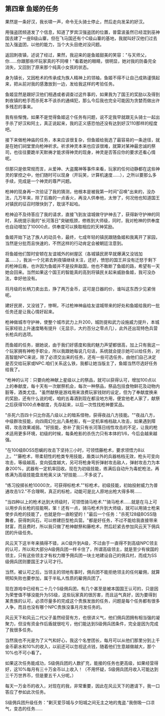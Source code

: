 ## 第四章 鱼姬的任务

果然是一条好汉，我长啸一声，命令无头骑士停止，然后走向发呆的好汉。

用强盗团频道发了个信息，知道了罗宾汉强盗团的位置，普雷波虽然已经混到巫神国去建了一座B级山寨，但在飞马国还有个C级山寨的基地，我就叫好汉他们过去加入强盗团，以他的能力，当个大头目绝对没问题。

返回刺夜镇，述说了经过，果然，我迎来的是鱼姬甜美的笑容："与天师父，你……你跟那些坏玩家真的不同哩！"看着她的眼睛，很明显，她对我的防备完全消失，又回到了原来那个纯真小女孩的状态。

身为镇长，又因枪术的传承成为族人精神上的领袖，鱼姬不得不让自己成熟谨慎起来，把从前对我的感激放到一边，发给我这样的考验任务。

鱼姬显然是跟好汉他们相遇或者调查过这件事的，如果我为了国王的奖励以及得到刺夜镇的枪手而杀死本不该杀的通缉犯，那么今后我也完全可能因为贪婪而做出许多残忍的事来。

我有些惭愧，如果不是觉得鱼姬这个任务有问题，说不定我早就跟无头骑士一起出手杀了好汉和阿土，真正说起来，我的正义感恐怕还没有达到好汉110那样的程度吧。

接下来做枪神庙的任务，本来应该很复杂，但鱼姬给我选了最容易的一条途径，就是在她们祠堂里向枪神祈求。祈求神灵本来也应该很难，就算对某神最忠诚的祭司，也往往要跪半天默祷才能求得神灵的现身，神灵是否答应你的要求还看心情呢。

但那只是依常规而言，从爱神、大盗魔神等事件来看，玩家的任何动静都在这些神灵的掌控之中，他们随时可以现身（开玩笑，计算机速度……），之所以要那么多手续，完成是一个神灵的尊严问题。

枪神的现身再一次验证了我的猜测，他根本是被我第一时间"召唤"出来的，没办法，几万年来，除了后裔的一点香火，再没人供奉他，太惨了，何况他也知道国王对镇民的征召时限快到了，耽误不起哈。

枪神迫不及待答应了我的请求，直接飞到友谊城做守护神去了，获得新守护神的同时，系统提示我的"长河落日"突破瓶颈，修练到大师级，同时，我对枪神的供奉度也自动增加了10000点，供奉度可以换取相应的天神奖励。

鱼姬开始下达了族人的动员令，最终，七成年轻的镇民跟随鱼姬和我离开了家园，当然是分批而且快速的，不然这样的行动肯定会被朝廷注意到。

将鱼姬他们暂时安顿在友谊城外的树屋区（各城镇民房早就爆满又没钱加盖……），我派一个兄弟去刺夜镇继续关注，还好，愤怒的国王并没有迁怒于剩下的枪神后裔，也许因为鱼姬并不是投奔敌国，他也不敢断了鱼姬的路，希望有一天她会回来。当然如果这个国王的智能真的高到将镇民关起来威胁鱼姬，我可没办法，幸好他没有。

将月级的长柄刀卖出去，挣了两万金币，这可是日器的价，谁叫这东西少见紧俏呢。

建好民房，又没钱了，惨啊，不过枪神神庙给友谊城带来的好处和鱼姬给我的一批任务还是让我心情好起来。

枪神做城市守护神，使整个城市武力上升200，城防提和武力设施威力提升，本城玩家经验上升速度略有提升（无显示，大约百分之零点几），此外还出现特色兵营长枪兵的选项。

而鱼姬的任务，据她说，由于我们好感度和我的魅力声望都很高，加上只有我这一个玩家拥有神枪手职业，所以我跟她每说几句话，系统就会提示她可以给任务，对高智能NPC来说，除了必须交出来的任务，还有一些可选任务，由他们自己决定是否交给玩家或NPC.咱们关系这么铁，我都让她当版主了，鱼姬当然尽选好任务给我了。

"枪神的认可：只要向枪神献上星级以上的祭品，就可以获得认可，增加100点以上的奉献度，每十天有一次献祭机会，每次一种祭品，祭品包括食物鲜花及动物内脏等，酒类尤佳。"虽然献祭是游戏用来浪费玩家钱财的设定，但为了奉献度换来的奖励，还有什么说的呢，咱的五毒酒到现在都没地方用，便宜他老人家了，献祭之后获得1000点奉献度，先存起来，以后一次性找枪神要奖品。

"杀死六百四十只比你高八级以上的暗系怪物，获得夜战八方技能。""夜战八方，中级群攻技能，向四周幻化出八条枪影，有一定机率格档敌人攻击，如果遇到障碍，攻击效果减弱。"好技能，弥补了我只有长河落日线性攻击的不足，让我的枪术适用更多环境，初级的时候，每条枪影的杀伤力只有本体的1/6，今后会越来越强。

"在100级BOSS怨螭的攻击下坚持三小时，可领悟藤枪术，要求领悟力8以上。""藤枪术，带柔韧性的枪类专用技能，盾类以外的兵器格档无效，枪头可变向攻击，等级越高，变向弧度越大，另可将枪身弯折弹射攻击敌人，弹射攻击力为本身200%，武器有一定机率回收。现在为初级技能，练满后自动升为毒蛇枪法，再练满为高级技能盘龙枪奥义诀."好技能……不多说了。

"练习投掷长枪10000次，可获得标枪术.""标枪术，初级技能，初始投射威力为普通攻击1/2."不合理啊，真正的标枪，动能可是比人原地出枪大得多啊……

"当四种以上的枪术达到大师级时，可领悟骑马枪术.""骑马枪术……就是在马上可以用步兵长枪的技能啊，笨！还有一点，骑马枪术升到大师级，就可以用骑士枪来使步兵枪的技能了，也就是你一直盼望的！"最后一个任务："杀死128级BOSS隐舞者，获得刺风石，可以修建巨型枪兵营。"都是好任务，不过不能给我直接带来财富，而且费时，所以我只做了枪神献祭和藤枪术，然后赶紧去参加风云天下佣兵团的升级任务。

风云天下这半年来搞得不错，从C级升到A级，不过由于一直得不到高级NPC领主的认可，所以和大部分A级佣兵团一样卡住了，所谓高级领主，就是至少有侯国的领主，只有这些领主才有权力赠予佣兵团一块土地建设自己的佣兵村，而成为SS级佣兵团则要国王才认可才行。

当然，被认可之后，当领主的领地有事时，佣兵团不能拒绝领主的任何雇佣，就算明知失败也要参加，属于半私人性质的雇佣兵团了。

现在游戏中已经有二十几个S级佣兵团，有几个甚至是被本国国王认可的，只是因为荣誉值不够没能升为SS级，这些玩家真的很厉害，而且运气真好，因为要得到某贵族的认可，必须尽量多的完成这个贵族发放的任务，问题是每个任务都有很多人争，而且也没有哪个NPC贵族没事月月发任务的。

风云天下和风云二代父子虽然经营有方，也很讲义气，他们佣兵团拥有相当强的凝聚力，但没有资金作后盾就很吃亏，他们能达到S级佣兵团条件，完全是因为完成了我很多任务。

当然我也不光是为了义气和好心，我这个名誉团长，每月可以从他们那里分到上千金币薪水和10%的收入，以前还可以忽视这点钱，随着他们生意越做越大，那个10%也不可小看了。

如果这次任务能成功，S级佣兵团的人数扩充，能接的任务也更高级，如果经营得好，这10%每月有三十万金币以上收入！（不用怀疑，S级佣兵团月收入可能达到三千万世界币，但是要五千人分呢。）

每天一万金币的收入，对现在的我，非常重要，因此在风云天下的邀请下，我一口答应了参如此次任务。

S级佣兵团升级任务："剿灭爱莎城与夕阳城之间无主之地的鬼盗."我倒吸一口凉气，变态的任务……

